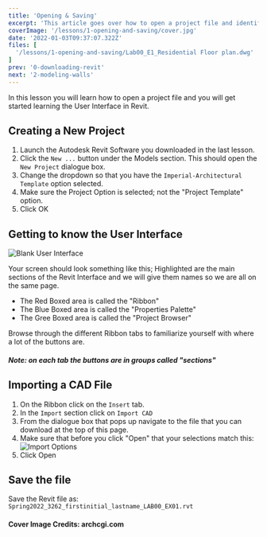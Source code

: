 ```yaml
---
title: 'Opening & Saving'
excerpt: 'This article goes over how to open a project file and identifies the main User Interface components.'
coverImage: '/lessons/1-opening-and-saving/cover.jpg'
date: '2022-01-03T09:37:07.322Z'
files: [
  '/lessons/1-opening-and-saving/Lab00_E1_Residential Floor plan.dwg'
]
prev: '0-downloading-revit'
next: '2-modeling-walls'
---
```


In this lesson you will learn how to open a project file and you will get started learning the User Interface in Revit.

## Creating a New Project

1. Launch the Autodesk Revit Software you downloaded in the last lesson.
2. Click the ``New ...`` button under the Models section. This should open the ``New Project`` dialogue box.
3. Change the dropdown so that you have the ``Imperial-Architectural Template`` option selected.
4. Make sure the Project Option is selected; not the "Project Template" option.
5. Click OK

## Getting to know the User Interface

![Blank User Interface](/lessons/1-opening-and-saving/interface.png)

Your screen should look something like this; Highlighted are the main sections of the Revit Interface and we will give them names so we are all on the same page.

- The Red Boxed area is called the "Ribbon"
- The Blue Boxed area is called the "Properties Palette"
- The Gree Boxed area is called the "Project Browser"

Browse through the different Ribbon tabs to familiarize yourself with where a lot of the buttons are.

##### Note: on each tab the buttons are in groups called "sections"

## Importing a CAD File

1. On the Ribbon click on the ``Insert`` tab.
2. In the ``Import`` section click on ``Import CAD``
3. From the dialogue box that pops up navigate to the file that you can download at the top of this page.
4. Make sure that before you click "Open" that your selections match this:
![Import Options](/lessons/1-opening-and-saving/import-options.png)
5. Click Open

## Save the file

Save the Revit file as: ``Spring2022_3262_firstinitial_lastname_LAB00_EX01.rvt``

#### Cover Image Credits: archcgi.com